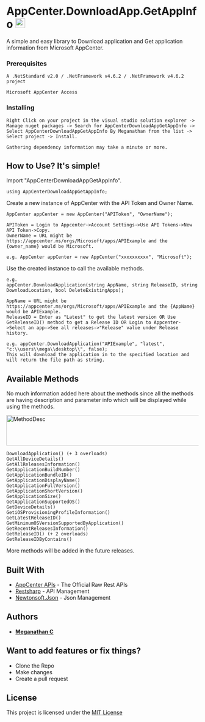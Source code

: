 # AppCenter.DownloadApp.GetAppInfo <img src="https://user-images.githubusercontent.com/50325649/87393929-8d216e00-c5cc-11ea-9493-d144245bb6a8.png" width="25" height="25" title="AppCenterDownload" alt="AppCenterDownload">

A simple and easy library to Download application and Get application information from Microsoft AppCenter.

### Prerequisites

```
A .NetStandard v2.0 / .NetFramework v4.6.2 / .NetFramework v4.6.2 project

Microsoft AppCenter Access
```

### Installing

```
Right Click on your project in the visual studio solution explorer -> Manage nuget packages -> Search for AppCenterDownloadAppGetAppInfo -> Select AppCenterDownloadAppGetAppInfo By Meganathan from the list -> Select project -> Install.

Gathering dependency information may take a minute or more.
```

## How to Use? It's simple! 

Import "AppCenterDownloadAppGetAppInfo". 
```
using AppCenterDownloadAppGetAppInfo;
```
Create a new instance of AppCenter with the API Token and Owner Name.
```
AppCenter appCenter = new AppCenter("APIToken", "OwnerName");

APIToken = Login to Appcenter->Account Settings->Use API Tokens->New API Token->Copy.
OwnerName = URL might be https://appcenter.ms/orgs/Microsoft/apps/APIExample and the {owner_name} would be Microsoft.

e.g. AppCenter appCenter = new AppCenter("xxxxxxxxxx", "Microsoft");
```
Use the created instance to call the available methods.
```
e.g.
appCenter.DownloadApplication(string AppName, string ReleaseID, string DownloadLocation, bool DeleteExistingApps);

AppName = URL might be https://appcenter.ms/orgs/Microsoft/apps/APIExample and the {AppName} would be APIExample.
ReleaseID = Enter as "Latest" to get the latest version OR Use GetReleaseID() method to get a Release ID OR Login to Appcenter->Select an app->See all releases->"Release" value under Release history.

e.g. appCenter.DownloadApplication("APIExample", "latest", "c:\\users\\mega\\desktop\\", false);
This will download the application in to the specified location and will return the file path as string.
```
## Available Methods
No much information added here about the methods since all the methods are having description and parameter info which will be displayed while using the methods.

<img src="https://user-images.githubusercontent.com/50325649/87872324-0eb23b00-c9d5-11ea-8dac-2bcafb94cb3b.png" width="820" height="80" title="MethodDesc" alt="MethodDesc">

```
DownloadApplication() (+ 3 overloads)
GetAllDeviceDetails()
GetAllReleasesInformation()
GetApplicationBuildNumber()
GetApplicationBundleID()
GetApplicationDisplayName()
GetApplicationFullVersion()
GetApplicationShortVersion()
GetApplicationSize()
GetApplicationSupportedOS()
GetDeviceDetails()
GetiOSProvisioningProfileInformation()
GetLatestReleaseID()
GetMinimumOSVersionSupportedByApplication()
GetRecentReleasesInformation()
GetReleaseID() (+ 2 overloads)
GetReleaseIDByContains()
```
More methods will be added in the future releases.

## Built With

* [AppCenter APIs](https://openapi.appcenter.ms) - The Official Raw Rest APIs
* [Restsharp](https://www.nuget.org/packages/RestSharp) - API Management
* [Newtonsoft.Json](https://www.nuget.org/packages/Newtonsoft.Json/) - Json Management

## Authors

* [**Meganathan C**](https://mega6453.carrd.co)

## Want to add features or fix things?
* Clone the Repo
* Make changes
* Create a pull request

## License

This project is licensed under the [MIT License](https://licenses.nuget.org/MIT)
